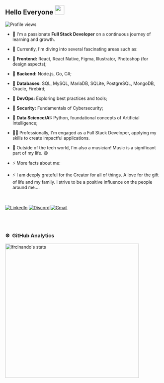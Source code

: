 ## Hello Everyone <img src="https://raw.githubusercontent.com/kaueMarques/kaueMarques/master/hi.gif" height="30px">
<p align="left"> <img src="https://komarev.com/ghpvc/?username=lfclnando&color=blue" alt="Profile views" /></p>

<!---👋 🔭 I’m currently working on ...
- 🌱 I’m currently learning ...
- 👯 I’m looking to collaborate on ...
- 🤔 I’m looking for help with ...
- 💬 Ask me about ...
- 📫 How to reach me: ...
- 😄 Pronouns: ...
- ⚡ Fun fact: ... -->
- 🌱 I'm a passionate **Full Stack Developer** on a continuous journey of learning and growth.
- 🌱 Currently, I'm diving into several fascinating areas such as:
- 🌱 **Frontend:** React, React Native, Figma, Illustrator, Photoshop (for design aspects);
- 🌱 **Backend:** Node.js, Go, C#;
- 🌱 **Databases:** SQL, MySQL, MariaDB, SQLite, PostgreSQL, MongoDB, Oracle, Firebird;
- 🌱 **DevOps:** Exploring best practices and tools;
- 🌱 **Security:** Fundamentals of Cybersecurity;
- 🌱 **Data Science/AI:** Python, foundational concepts of Artificial Intelligence;
  <br>
  
- 👨‍💻 Professionally, I'm engaged as a Full Stack Developer, applying my skills to create impactful applications.
- 🎵 Outside of the tech world, I'm also a musician! Music is a significant part of my life. 😄
  <br>
  
- ⚡ More facts about me: 
- ⚡ I am deeply grateful for the Creator for all of things. A love for the gift of life and my family. I strive to be a positive influence on the people around me....

<br><br>
[![LinkedIn](https://img.shields.io/badge/LinkedIn-0077B5?style=for-the-badge&logo=linkedin&logoColor=white)](https://www.linkedin.com/in/luis-fernando-sdev/) [![Discord](https://img.shields.io/badge/Discord-7289DA?style=for-the-badge&logo=discord&logoColor=white)](https://discord.com/channels/lfernando5790/) [![Gmail](https://img.shields.io/badge/Gmail-333333?style=for-the-badge&logo=gmail&logoColor=red)](mailto:lfernando.div@gmail.com)

<br><br>

### ⚙️ &nbsp;GitHub Analytics

<p align="left">
<img width="430em" src="https://github-readme-stats.vercel.app/api?username=lfrclnando&show_icons=true&theme=vision-friendly-dark" alt="lfrclnando's stats"/>
<!--<img width="530em" src="https://github-readme-stats.vercel.app/api/top-langs/?username=lfrclnando&layout=compact&theme=vision-friendly-dark" alt="lfrclnando's most languages"/>
</p>  
  <img width="490em" src="https://github-readme-twitter-gazf.vercel.app/api?id=lfrclnando&layout=wide&show_reply=off&show_retweet=off" /> -->

<!--  ![](https://github-readme-stats.vercel.app/api/top-langs/?username=lfrclnando&theme=dark&hide_border=false&include_all_commits=true&count_private=false&layout=compact)
  
  ### 🏆 GitHub Trophies
![](https://github-profile-trophy.vercel.app/?username=lfrclnando&theme=radical&no-frame=true&no-bg=true&margin-w=4)-->
